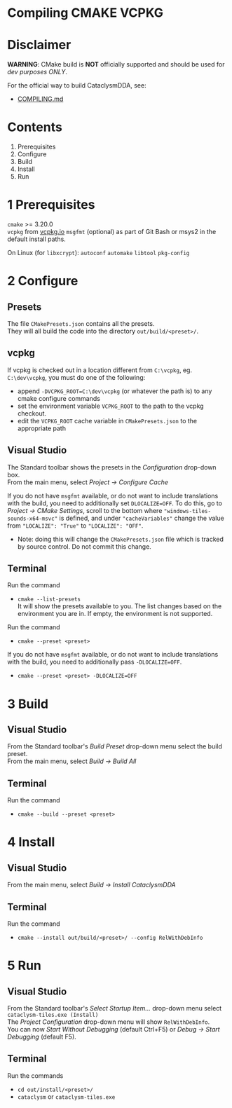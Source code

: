 # Compiling CMAKE VCPKG
# Disclaimer

**WARNING**: CMake build is **NOT** officially supported and should be used for *dev purposes ONLY*.

For the official way to build CataclysmDDA, see:
  * [COMPILING.md](COMPILING.md)

# Contents

1. Prerequisites
2. Configure
3. Build
4. Install
5. Run

# 1 Prerequisites

`cmake` >= 3.20.0<br/>
`vcpkg` from [vcpkg.io](https://vcpkg.io/en/getting-started.html)
`msgfmt` (optional) as part of Git Bash or msys2 in the default install paths.

On Linux (for `libxcrypt`):
`autoconf`
`automake`
`libtool`
`pkg-config`

# 2 Configure

## Presets
The file `CMakePresets.json` contains all the presets.<br/>
They will all build the code into the directory `out/build/<preset>/`.

## vcpkg

If vcpkg is checked out in a location different from `C:\vcpkg`, eg. `C:\dev\vcpkg`, you must do one of the following:
  * append `-DVCPKG_ROOT=C:\dev\vcpkg` (or whatever the path is) to any cmake configure commands
  * set the environment variable `VCPKG_ROOT` to the path to the vcpkg checkout.
  * edit the `VCPKG_ROOT` cache variable in `CMakePresets.json` to the appropriate path

## Visual Studio
The Standard toolbar shows the presets in the _Configuration_ drop-down box.<br/>
From the main menu, select _Project -> Configure Cache_

If you do not have `msgfmt` available, or do not want to include translations with the build, you need to additionally set `DLOCALIZE=OFF`. To do this, go to _Project -> CMake Settings_, scroll to the bottom where `"windows-tiles-sounds-x64-msvc"` is defined, and under `"cacheVariables"` change the value from `"LOCALIZE": "True"` to `"LOCALIZE": "OFF"`.
 * Note: doing this will change the `CMakePresets.json` file which is tracked by source control. Do not commit this change.

## Terminal
Run the command
 * `cmake --list-presets`<br/>
It will show the presets available to you.
The list changes based on the environment you are in.
If empty, the environment is not supported.

Run the command
 * `cmake --preset <preset>`
 
 If you do not have `msgfmt` available, or do not want to include translations with the build, you need to additionally pass `-DLOCALIZE=OFF`.
 
 * `cmake --preset <preset> -DLOCALIZE=OFF`
 
# 3 Build

## Visual Studio
From the Standard toolbar's _Build Preset_ drop-down menu select the build preset.<br/>
From the main menu, select _Build -> Build All_

## Terminal
Run the command
 * `cmake --build --preset <preset>`

# 4 Install

## Visual Studio
From the main menu, select _Build -> Install CataclysmDDA_

## Terminal
Run the command
 * `cmake --install out/build/<preset>/ --config RelWithDebInfo`

# 5 Run

 ## Visual Studio
From the Standard toolbar's _Select Startup Item..._ drop-down menu select `cataclysm-tiles.exe (Install)` <br/>
The _Project Configuration_ drop-down menu will show `RelWithDebInfo`.<br/>
You can now _Start Without Debugging_ (default Ctrl+F5) or _Debug -> Start Debugging_ (default F5).

 ## Terminal
 Run the commands
  * `cd out/install/<preset>/`
  * `cataclysm` or `cataclysm-tiles.exe`
